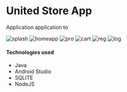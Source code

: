 # United Store App
Application application to 


![splash](https://user-images.githubusercontent.com/69053657/115064530-04b55e00-9ebb-11eb-8a23-7fd416974946.png)
![homeapp](https://user-images.githubusercontent.com/69053657/115064529-041cc780-9ebb-11eb-8164-e08377b5d5f9.png)
![pro](https://user-images.githubusercontent.com/69053657/115064527-03843100-9ebb-11eb-8deb-aa0f401e0034.png)
![cart](https://user-images.githubusercontent.com/69053657/115064532-04b55e00-9ebb-11eb-9fa0-5f504bdbc092.png)
![reg](https://user-images.githubusercontent.com/69053657/115064756-51009e00-9ebb-11eb-998d-eebd3b0835f8.png)
![log](https://user-images.githubusercontent.com/69053657/115064761-51009e00-9ebb-11eb-94d3-a0504a77554a.png)


#### Technologies used
* Java
* Android Studio
* SQLITE
* NodeJS
